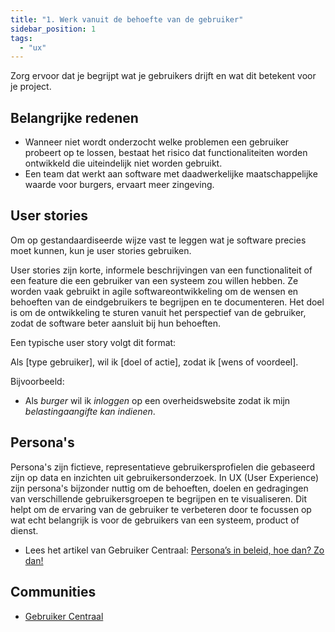 ```yaml
---
title: "1. Werk vanuit de behoefte van de gebruiker"
sidebar_position: 1
tags:
  - "ux"
---
```


Zorg ervoor dat je begrijpt wat je gebruikers drijft en wat dit betekent voor je
project.

## Belangrijke redenen

- Wanneer niet wordt onderzocht welke problemen een gebruiker probeert op te
  lossen, bestaat het risico dat functionaliteiten worden ontwikkeld die
  uiteindelijk niet worden gebruikt.
- Een team dat werkt aan software met daadwerkelijke maatschappelijke waarde
  voor burgers, ervaart meer zingeving.

## User stories

Om op gestandaardiseerde wijze vast te leggen wat je software precies moet
kunnen, kun je user stories gebruiken.

User stories zijn korte, informele beschrijvingen van een functionaliteit of een
feature die een gebruiker van een systeem zou willen hebben. Ze worden vaak
gebruikt in agile softwareontwikkeling om de wensen en behoeften van de
eindgebruikers te begrijpen en te documenteren. Het doel is om de ontwikkeling
te sturen vanuit het perspectief van de gebruiker, zodat de software beter
aansluit bij hun behoeften.

Een typische user story volgt dit format:

Als [type gebruiker], wil ik [doel of actie], zodat ik [wens of voordeel].

Bijvoorbeeld:

- Als _burger_ wil ik _inloggen_ op een overheidswebsite zodat ik mijn
  _belastingaangifte kan indienen_.

## Persona's

Persona's zijn fictieve, representatieve gebruikersprofielen die gebaseerd zijn
op data en inzichten uit gebruikersonderzoek. In UX (User Experience) zijn
persona's bijzonder nuttig om de behoeften, doelen en gedragingen van
verschillende gebruikersgroepen te begrijpen en te visualiseren. Dit helpt om de
ervaring van de gebruiker te verbeteren door te focussen op wat echt belangrijk
is voor de gebruikers van een systeem, product of dienst.

- Lees het artikel van Gebruiker Centraal:
  [Persona’s in be­leid, hoe dan? Zo dan!](https://www.gebruikercentraal.nl/personas-in-beleid-hoe-dan-zo-dan/)

## Communities

- [Gebruiker Centraal](/communities/gebruiker-centraal)
